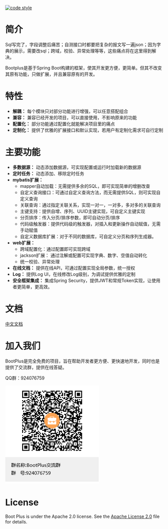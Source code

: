  <a href="https://www.apache.org/licenses/LICENSE-2.0"><img alt="code style" src="https://img.shields.io/badge/license-Apache%202-4EB1BA.svg?style=flat-square"></a>

# 简介

Sql写完了，字段调整后痛苦；自测接口时都要把复杂的报文写一遍json；因为字典的展示，需要改sql；跨域，校验、异常处理等等，这些痛点将在这里得到解决。

Bootplus是基于Spring Boot构建的框架，使其开发更方便，更简单。但其不改变其原有功能，只做扩展，并且兼容原有的开发。

# 特性

* **解耦：** 每个模块只对部分功能进行增强，可以任意搭配组合
* **兼容：** 兼容已经开发的项目，可以直接使用，不影响原来的功能
* **配置化：** 部分功能通过配置化就能解决项目里的痛点
* **定制化：** 提供了优雅的扩展接口和默认实现，若用户有定制化需求可自行定制

# 主要功能

* **多数据源：** 动态添加数据源，可实现配置或运行时加载新的数据源
* **定时任务：** 动态添加、移除定时任务
* **mybatis扩展：**
  * mapper自动加载：无需提供多余的SQL，即可实现简单的增删改查
  * 自定义查询接口：可通过自定义查询方法，而无需提供SQL，则可实现自定义查询
  * 关联查询：通过指定关联关系，实现一对一，一对多，多对多的关联查询
  * 主键支持：提供自增、序列、UUID主键实现，可自定义主键实现
  * 分页排序：传入分页/排序参数，即可自动分页/排序
  * 代码级触发器：提供代码级的触发器，对插入和更新操作自动赋值，无需手动赋值
  * 自定义数据库扩展：对于不同的数据库，可自定义分页和序列生成器。
* **web扩展：**
  * 跨域配置化：通过配置即可实现跨域
  * jackson扩展： 通过注解或配置可实现字典、数字、空值自动转化
  * 统一校验、异常处理
* **在线文档：** 提供在线API，可通过配置实现全局参数，统一授权
* **Log：** 提供Log UI，在线修改Log级别，为调试提供优雅的定制
* **安全框架集成：** 集成Spring Security，提供JWT和常规Token实现，让使用者更简单，更高效。

# 文档

[中文文档](https://zhouxx.github.io/boot-plus/#/README) 

# 加入我们

BootPlus是完全免费的项目，旨在帮助开发者更方便、更快速地开发，同时也是提供了交流群，提供在线答疑。

QQ群：924076759

![Image](https://raw.githubusercontent.com/zhouxx/boot-plus/master/docs/images/qq.png)

# License

Boot Plus is under the Apache 2.0 license. See the [Apache License 2.0](http://www.apache.org/licenses/LICENSE-2.0) file for details.
